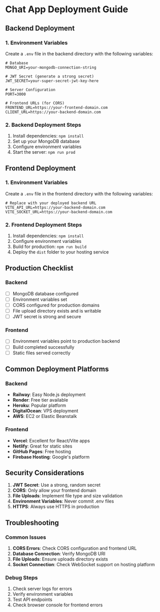 # Chat App Deployment Guide

## Backend Deployment

### 1. Environment Variables
Create a `.env` file in the backend directory with the following variables:

```env
# Database
MONGO_URI=your-mongodb-connection-string

# JWT Secret (generate a strong secret)
JWT_SECRET=your-super-secret-jwt-key-here

# Server Configuration
PORT=3000

# Frontend URLs (for CORS)
FRONTEND_URL=https://your-frontend-domain.com
CLIENT_URL=https://your-backend-domain.com
```

### 2. Backend Deployment Steps
1. Install dependencies: `npm install`
2. Set up your MongoDB database
3. Configure environment variables
4. Start the server: `npm run prod`

## Frontend Deployment

### 1. Environment Variables
Create a `.env` file in the frontend directory with the following variables:

```env
# Replace with your deployed backend URL
VITE_API_URL=https://your-backend-domain.com
VITE_SOCKET_URL=https://your-backend-domain.com
```

### 2. Frontend Deployment Steps
1. Install dependencies: `npm install`
2. Configure environment variables
3. Build for production: `npm run build`
4. Deploy the `dist` folder to your hosting service

## Production Checklist

### Backend
- [ ] MongoDB database configured
- [ ] Environment variables set
- [ ] CORS configured for production domains
- [ ] File upload directory exists and is writable
- [ ] JWT secret is strong and secure

### Frontend
- [ ] Environment variables point to production backend
- [ ] Build completed successfully
- [ ] Static files served correctly

## Common Deployment Platforms

### Backend
- **Railway**: Easy Node.js deployment
- **Render**: Free tier available
- **Heroku**: Popular platform
- **DigitalOcean**: VPS deployment
- **AWS**: EC2 or Elastic Beanstalk

### Frontend
- **Vercel**: Excellent for React/Vite apps
- **Netlify**: Great for static sites
- **GitHub Pages**: Free hosting
- **Firebase Hosting**: Google's platform

## Security Considerations

1. **JWT Secret**: Use a strong, random secret
2. **CORS**: Only allow your frontend domain
3. **File Uploads**: Implement file type and size validation
4. **Environment Variables**: Never commit .env files
5. **HTTPS**: Always use HTTPS in production

## Troubleshooting

### Common Issues
1. **CORS Errors**: Check CORS configuration and frontend URL
2. **Database Connection**: Verify MongoDB URI
3. **File Uploads**: Ensure uploads directory exists
4. **Socket Connection**: Check WebSocket support on hosting platform

### Debug Steps
1. Check server logs for errors
2. Verify environment variables
3. Test API endpoints
4. Check browser console for frontend errors
